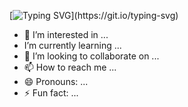 [![Typing SVG](https://readme-typing-svg.demolab.com?font=Fira+Code&weight=500&size=25&pause=1000&color=F7A1F5&center=true&width=435&lines=Hi!+I'm+Yvonne!+%F0%9F%91%8B;A+dedicated+software+engineer+%F0%9F%91%A9%E2%80%8D%F0%9F%92%BB;Welcome+to+my+Github!!)](https://git.io/typing-svg)
- 👀 I’m interested in ...
-  I’m currently learning ...
- 💞️ I’m looking to collaborate on ...
- 📫 How to reach me ...
- 😄 Pronouns: ...
- ⚡ Fun fact: ...

<!---
Yvonnezhang924/Yvonnezhang924 is a ✨ special ✨ repository because its `README.md` (this file) appears on your GitHub profile.
You can click the Preview link to take a look at your changes.
--->
